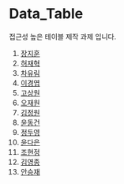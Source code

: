 # Data_Table
접근성 높은 테이블 제작 과제 입니다. 

01. <a href="01_jihoon/README.md">장지훈</a>
02. <a href="02_Jaehyuk/README.md">허재혁</a>
03. <a href="03_yurim/README.md">차유림</a>
04. <a href="04_kyungyup/README.md">이경엽</a>
05. <a href="05_sangwon/README.md">고상원</a>
06. <a href="06_Jaewon/README.md">오재원</a>
07. <a href="07_jeongwon/README.md">김정원</a>
08. <a href="08_donggeon/README.md">윤동건</a>
09. <a href="09_dooyeong/README.md">정두영</a>
10. <a href="10_daeun/README.md">윤다은</a>
11. <a href="11_hyeonjeong/README.md">조현정</a>
12. <a href="12_yeongjong/README.md">김영종</a>
13. <a href="13_seungjae/README.md">안승재</a>
